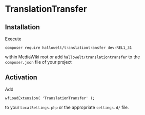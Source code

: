 # TranslationTransfer

## Installation
Execute

    composer require hallowelt/translationtransfer dev-REL1_31
within MediaWiki root or add `hallowelt/translationtransfer` to the
`composer.json` file of your project

## Activation
Add

    wfLoadExtension( 'TranslationTransfer' );
to your `LocalSettings.php` or the appropriate `settings.d/` file.